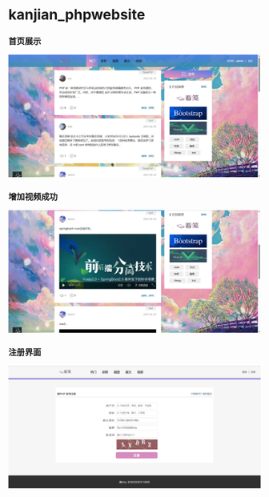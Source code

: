 # kanjian_phpwebsite
### 首页展示
![](./static/index.jpg)  
### 增加视频成功
![](./static/display.jpg)  
### 注册界面
![](./static/login.jpg)  
